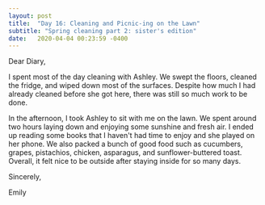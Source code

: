 ```yaml
---
layout: post
title:  "Day 16: Cleaning and Picnic-ing on the Lawn"
subtitle: "Spring cleaning part 2: sister's edition"
date:   2020-04-04 00:23:59 -0400
---
```


Dear Diary,

I spent most of the day cleaning with Ashley. We swept the floors, cleaned the fridge, and wiped down most of the surfaces. Despite how much I had already cleaned before she got here, there was still so much work to be done. 

In the afternoon, I took Ashley to sit with me on the lawn. We spent around two hours laying down and enjoying some sunshine and fresh air. I ended up reading some books that I haven't had time to enjoy and she played on her phone. We also packed a bunch of good food such as cucumbers, grapes, pistachios, chicken, asparagus, and sunflower-buttered toast. Overall, it felt nice to be outside after staying inside for so many days.


Sincerely,

Emily